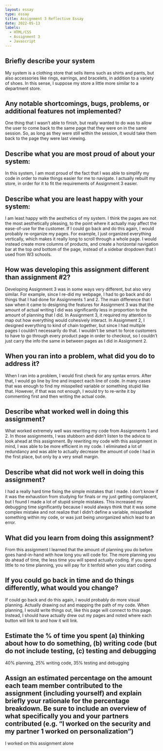 ```yaml
---
layout: essay
type: essay
title: Assignment 3 Reflective Essay
date: 2022-05-13
labels:
  - HTML/CSS
  - Assignment 3
  - Javascript
---
```

<h2>Briefly describe your system</h2>
<p>My system is a clothing store that sells items such as shirts and pants, but also accessories like rings, earrings, and bracelets, in addition to a variety of shoes. In this sense, I suppose my store a little more similar to a department store.</p>
<h2>Any notable shortcomings, bugs, problems, or additional features not implemented?</h2>

<p>One thing that I wasn’t able to finish, but really wanted to do was to allow the user to come back to the same page that they were on in the same session. So, as long as they were still within the session, it would take them back to the page they were last viewing.</p>
<h2>Describe what you are most proud of about your system:</h2>
<p>In this system, I am most proud of the fact that I was able to simplify my code in order to make things easier for me to navigate. I actually rebuilt my store, in order for it to fit the requirements of Assignment 3 easier.</p>

<h2>Describe what you are least happy with your system:</h2>
<p>I am least happy with the aesthetics of my system. I think the pages are not the most aesthetically pleasing, to the point where it actually may affect the ease-of-use for the customer. If I could go back and do this again, I would probably re-organize my pages. For example, I just organized everything vertically, which makes it really long to scroll through a whole page. I would instead create more columns of products, and create a horizontal navigation bar at the top <i>and</i> bottom of the page, instead of a sidebar dropdown that I used from W3 schools.</p>

<h2>How was developing this assignment different than assignment #2?</h2>
<p>Developing Assignment 3 was in some ways very different, but also very similar. For example, since I re-did my webpage, I had to go back and do things that I had done for Assignments 1 and 2. The main difference that I saw when it came to designing the features for Assignment 3 was that the amount of actual writing I did was significantly less in proportion to the amount of planning that I did. In Assignment 3, it required my attention to map out how everything would cohesively interact. In Assignment 2, I designed everything to kind of chain together, but since I had multiple pages I couldn’t necessarily do that. I wouldn’t be smart to force customers to have to go through every product page in order to checkout, so I couldn’t just carry the info the same in between pages as I did in Assignment 2. </p>

<h2>When you ran into a problem, what did you do to address it?</h2>
<p>When I ran into a problem, I would first check for any syntax errors. After that, I would go line by line and inspect each line of code. In many cases that was enough to find my misspelled variable or something stupid like that. However, if that was not enough, I would try to re-write it by commenting first and then writing the actual code.</p>

<h2>Describe what worked well in doing this assignment?</h2>
<p>What worked extremely well was rewriting my code from Assignments 1 and 2. In those assignments, I was stubborn and didn’t listen to the advice to look ahead at this assignment. By rewriting my code with this assignment in mind, I was able to be more efficient in my code. I eliminated a lot of redundancy and was able to actually decrease the amount of code I had in the first place, but only by a very small margin.</p>

<h2>Describe what did not work well in doing this assignment?</h2>
<p>I had a really hard time fixing the simple mistakes that I made. I don’t know if it was the exhaustion from studying for finals or my just getting complacent, but I found I made a lot of stupid simple mistakes. This increased my debugging time significantly because I would always think that it was some complex mistake and not realize that I didn’t define a variable, misspelled something within my code, or was just being unorganized which lead to an error.</p>

<h2>What did you learn from doing this assignment?</h2>
<p>From this assignment I learned that the amount of planning you do before goes hand-in-hand with how long you will code for. The more planning you do ahead of time, the less time you will spend actually coding. If you spend little to no time planning, you will pay for it tenfold when you start coding.</p>

<h2>If you could go back in time and do things differently, what would you change?</h2>
<p>If could go back and do this again, I would probably do more visual planning. Actually drawing out and mapping the path of my code. When planning, I would write things out, like this page will connect to this page. Instead, I should have actually drew out my pages and noted where each button will link to and how it will link.</p>

<h2>Estimate the % of time you spent (a) thinking about how to do something, (b) writing code (but do not include testing, (c) testing and debugging</h2>
<p>40% planning, 25% writing code, 35% testing and debugging</p>

<h2>Assign an estimated percentage on the amount each team member contributed to the assignment (including yourself) and explain briefly your rationale for the percentage breakdown. Be sure to include an overview of what specifically you and your partners contributed (e.g. “I worked on the security and my partner 1 worked on personalization”)</h2>
<p>I worked on this assignment alone</p>
